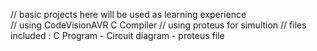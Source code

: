 // basic projects here will be used as learning experience  
// using CodeVisionAVR C Compiler
// using proteus for simultion
// files included : C Program - Circuit diagram - proteus file
